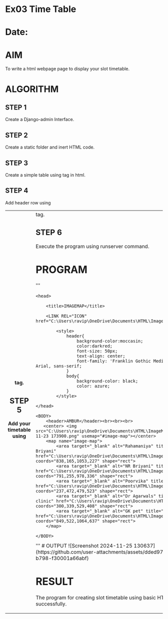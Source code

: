 # Ex03 Time Table
# Date:
# AIM
To write a html webpage page to display your slot timetable.

# ALGORITHM
## STEP 1
Create a Django-admin Interface.

## STEP 2
Create a static folder and inert HTML code.

## STEP 3
Create a simple table using <table> tag in html.

## STEP 4
Add header row using <th> tag.

## STEP 5
Add your timetable using <td> tag.

## STEP 6
Execute the program using runserver command.

# PROGRAM
'''
<html>

    <head>

        <title>IMAGEMAP</title>

        <LINK REL="ICON" href="C:\Users\ravip\OneDrive\Documents\HTML\ImageMap\global.avif">

            <style>
                header{
                    background-color:moccasin;
                    color:darkred;
                    font-size: 50px;
                    text-align: center;
                    font-family: 'Franklin Gothic Medium', 'Arial Narrow', Arial, sans-serif;
                }
                body{
                    background-color: black;
                    color: azure;
                }
            </style>

    </head>

    <BODY>
        <header>AMBUR</header><br><br><br>
       <center> <img src="C:\Users\ravip\OneDrive\Documents\HTML\ImageMap\Screenshot 2024-11-23 173900.png" usemap="#image-map"></center>
        <map name="image-map">
            <area target="_blank" alt="Rahamaniya" title="Rahamaniya Briyani" href="C:\Users\ravip\OneDrive\Documents\HTML\ImageMap\rahamaniya.html" coords="838,165,1053,227" shape="rect">
            <area target="_blank" alt="NR Briyani" title="NR Briyani" href="C:\Users\ravip\OneDrive\Documents\HTML\ImageMap\nr.html" coords="791,255,978,336" shape="rect">
            <area target="_blank" alt="Poorvika" title="Poorvika" href="C:\Users\ravip\OneDrive\Documents\HTML\ImageMap\poorvika.html" coords="237,472,479,523" shape="rect">
            <area target="_blank" alt="Dr Agarwals" title="Dr Agarwals Eye clinic" href="C:\Users\ravip\OneDrive\Documents\HTML\ImageMap\dr.html" coords="300,339,529,408" shape="rect">
            <area target="_blank" alt="GK pet" title="GK Pet shop" href="C:\Users\ravip\OneDrive\Documents\HTML\ImageMap\GK pet.html" coords="849,522,1064,637" shape="rect">
        </map>

    </BODY>

</html> 
'''
# OUTPUT
![Screenshot 2024-11-25 130637](https://github.com/user-attachments/assets/dded9750-ea43-467a-b798-f30001a66abf)

# RESULT
The program for creating slot timetable using basic HTML tags is executed successfully.
